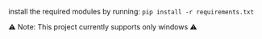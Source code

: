 install the required modules by running: `pip install -r requirements.txt`

⚠️ Note: This project currently supports only windows ⚠️

